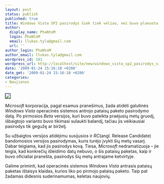 ```yaml
---
layout: post
status: publish
published: true
title: Windows Vista SP2 pasirodys šiek tiek vėliau, nei buvo planuota
author:
  display_name: PhaNtoM
  login: PhaNtoM
  email: llukas.tyla@gmail.com
  url: ''
author_login: PhaNtoM
author_email: llukas.tyla@gmail.com
wordpress_id: 181
wordpress_url: http://localhost/site/new/windows_vista_sp2_pasirodys_siek_tiek_veliau__nei_buvo_planuota/
date: '2009-01-24 15:16:10 +0200'
date_gmt: '2009-01-24 15:16:10 +0200'
categories:
- Naujienos
---
```

<div class="imgright"><img src="http://tbn0.google.com/images?q=tbn:EFDw2qlfDplGTM:http://www.gameguru.in/images/windows-vista-logo.jpg" border="1" /></div>
<p><i>Microsoft</i> korporacija, pagal esamus pranešimus, žada atidėti galutinės <i>Windows Vista</i> operacinės sistemos antrojo pataisų paketo pasirodymo datą. Po pirmosios <i>Beta</i> versijos, kuri buvo pateikta praėjusių metų gruodį, išbaigtojo varianto buvo tikimasi sulaukti balandį, tačiau jis veikiausiai pasirodys tik gegužę ar birželį.</p>
<p>Su užbaigtos versijos atidėjimu susijusios ir <i>RC</i>(angl. Release Candidate) bandomosios versijos pasirodymas, kuris turėjo įvykti šių metų vasarį. Dabar teigiama, kad jis pasirodys kovą. Tiesa, <i>Microsoft</i> nedramatizuoja – jie teigia, kad konkrečių išleidimo datų nebuvo, o šis pataisų paketas, kaip ir buvo oficialiai pranešta, pasirodys šių metų antrajame ketvirtyje. </p>
<p>Galime priminti, kad operacinės sistemos <i>Windows Vista</i> antrasis pataisų paketas ištaisys klaidas, kurios liko po pirmojo pataisų paketo. Taip pat žadamas didesnis suderinamumas, keletas naujovių.</p>

